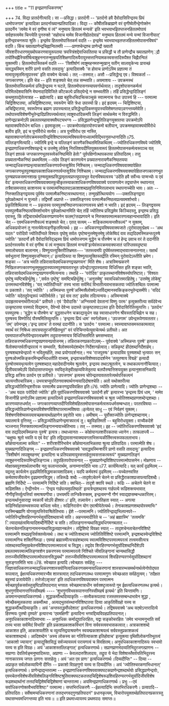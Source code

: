 +++
title = "11 इन्द्रप्राणाधिकरणम्"

+++
74. विद्या प्रातर्दनीत्यादि। सा --प्रसिद्धा। प्रातर्दनी -- 'प्रतर्दनो हवै दैवोदासिरिन्द्रस्य प्रियं धामोपजगाम' इत्यादिका प्रतदर्नाख्यानप्रतिपादिका। विद्या -- कौषीतकिब्राह्मणे वरं वृणीष्वेतीन्द्रेणोक्तेन प्रतदर्नेन 'त्वमेव मे वरं वृणीष्व यं त्वं" मनुष्याय हिततमं मन्यसे' इति भवभयाभइितप्तजनहिततमोपायं सर्वज्ञस्त्वमेव चिन्त्येति पुनरुक्ते 'सहोवाच मामेव विजानीह्येतदेवाहं" मनुष्याय हिततमं मन्ये यन्मां विजानीयात्' इतीन्द्रवचनरूपा श्रुतिः। इन्द्रमेव हिततमोपास्तिकर्म वदति -- इन्द्रमेव भवभयाभइतप्तजहिततमोपासनविषयं" वदति। किंच ख्यातप्राणेन्द्रचिह्नान्वितमपि ----प्राणश्चेन्द्रश्च प्राणेन्द्रौ ख्यातौ जीवशरीरधारणमुख्योपकरणवायुरूपतया त्रयस्त्रिंशद्देवाधिपतितया च प्रसिद्धौ च तौ प्राणेन्द्रौच ख्यातप्राणेन््द्रौ तयोश्चिह्नैस्त्रिशीर्षत्वाष्ट्रहननारुन्मुखयतिशिक्षणादिरूपैरायुस्सत्तानियामकस्वसत्तादिरूपैश्त चिह्नैरन्वितं युक्तमपि। हिततमोपास्तिकर्म वदति --- 'त्रिशीर्षाणं त्वाष्ट्रमहनमरुन्मुखानु यतीन् सालावृकेभ्यः प्रायच्छं यावद्ध्यस्मिन् शरीरे प्राणो वसति तावदायुः' इत्यादिवाक्यैः 'स होवाच प्राणोऽस्मि प्रज्ञात्मा तं मामायुरमृतमित्युपास्स्व' इति वाक्येन चेत्यर्थः। तत् --तस्मात्। असौ --प्रसिद्धेन्द्र एव। विश्वकर्ता --जगत्कारणम्। इति चेन्न -- इति शङ्क्यते चेत् तन्न सम्भवति। अयमाशयः -- उपक्रमस्थं हिततमोपास्तिकर्मत्वं प्रसिद्धेन्द्रस्य न घटते, हिततमोपासनस्यापवर्गार्थत्वात्। तादृशोपासनकर्मत्वं परिमितदेशवासिनि मेघनादादिविजिते कीटकल्पे प्रसिद्घेन्द्रे न सम्भवतीति। तर्हि प्रसिद्धेन्द्रादिलिङ्गं कथमुपपद्येतेत्यत्राह -- ब्रह्मेत्यादि। ब्रह्म बहुविधचिदचित्कञ्चुकं स्वात्मनाच त्रेधा उपास्यं हि --- परमात्मा चिद्विशिष्टतया, अचिद्विशिष्टतया, स्वरूपेण चेति त्रेधा उपास्यो हि। इदं हृदयम् -- चिद्विशिष्टया, अचिद्विष्टतया, स्वरूपेणच ब्रह्मण उपास्यत्वात् प्रसिद्धेन्द्रादिकमप्युपास्यविशेषणतयाऽवगन्तव्यमेवेति। तथोपास्यविशेषणीभूतेन्द्रादिप्रतिपत्त्यर्थत्वात् त्वाष्ट्रवधादिकमपि लिङ्गं सार्थकमेव न विरुद्धमिति। प्राणेन्द्रप्रक्रमोऽपि प्रबलतरमहावाक्यवैघट्यभग्नः -- प्रसिद्धप्राणेन्द्रश्रुतिलिङ्गयुक्ततया उपक्रमोऽपि महावाक्यविरोधेन बाधितः। इदमाकूतम् -- उपक्रमोपसंहारयोरुपक्रमो बलीयान्, उपक्रममहावाक्ययोर्विरोधे बलीय इति, इदं च पुनर्विरोधे सत्येव। अत्र पुनर्विरोध एव नास्ति, महावाक्यान्तर्गतोपक्रमस्यापीन्द्रविशिष्टपरमात्मविषयत्वेनाध्यात्मविद्भिरनुसन्धानादिति॥75. यल्लिङ्गमित्यादि। ज्योतिषि इन्द्रे च यल्लिङ्गं कारणैकस्थितमितिकथितम् --ज्योतिरधिकरणविषये ज्योतिषि, इन्द्रप्राणाधिकरणविषयइन्द्रे च उत्तमेषु लोकेषु निरतिशयदीप्तियुक्तत्वरूपं हिततमोपासनकर्मत्वरूपञ्च यत् लिङ्गं ज्ञापकं जग्तकारणभूतवस्त्वेकनिष्ठमिति हेतोः" पूर्वपक्षिणोत्थापकतया प्रतिपादितम्। तत्तु प्रख्यातान्यैकनिष्ठं प्रथममितम् --तदेव लिङ्गं कारणत्वेन प्रख्यातनारायणैकनिष्ठतयया जन्माद्यधिकरणप्रभृत्याकाशाधिकरणपर्यन्तसूत्रैरेव निश्चितम्। जन्माद्यधिकरणविषयवाक्यापेक्षित जगत्कारणभूतपुरुषप्रापकाशाधिकरणपर्यन्तसूत्रैरेव निश्चितम्। जन्माद्यधिकरणविषयवाक्यापेक्षितजगत्कारणभूत पुरुषप्रापकसमानशाख पुरुषसूक्तप्रसिद्धामृतत्वप्राप्त्युपायभूत वेदनविषयत्वस्य 'उदेति हवै सर्वेभ्यः पाप्मभ्योः य एवं वेद' इत्यन्तरधिकरणविषयवाक्यस्फुचीकृतस्याकाशाधिकरणविषयवाक्ये परायणत्वेन तद्व्याप्तेन स्थापनात् तत्रैवासमन्तात् काशनस्य च परमात्मनिष्ठतयाऽकाशाशब्दप्रवृत्तिनिमित्तलाभाय स्थापनाच्चेति भावः। अतः -- निरुक्तलिङ्गद्वयस्य पूर्वमेव परमात्मैकनिष्टत्वस्थापनात्। तन्मुखोत्थित्ययोगः ---उक्तलिङ्गद्वारा पूर्वपक्षोत्थानं न युज्यते। तद्विमर्शे अप्राप्ते -- उक्तलिङ्गस्य परमात्मैकनिष्ठत्वप्रत्यवमर्शाभावे। प्रकृतिशिथिलया न -- प्रकृतस्य परमपुरुषनिष्ठजगत्कारणत्वस्य भ्रंशो न भवति। इदं हृदयम् -- लिङ्गद्वयस्य परमपुरुषैकनिष्ठत्वविमर्शाभावेन पूर्वपक्षोत्थानमिति चेत् तर्हि ज्योतिश्च प्रसिद्धमेव किञ्चिदस्तु, इन्द्रश्च प्रसिद्ध एवास्तु, किं तद्विचारार्थमधिकरणप्रणयनेन फलम्?तदप्रणयने च निरुक्तपरमात्मकारणत्वहान्यभावादिति। इति चेत् -- एवमधिकरणवैफल्यं शङ्क्यते चेत्। एतत् सत्यम् -- शङ्कितमत्यन्तवैफल्यं" न युक्तम्, अधिकप्रयोजनं तु नास्त्येवेत्यङ्गीकृतमित्यर्थः। इह -- अधिकरणद्वयविषयवाक्यजाते।पुरोवादमुत्प्रेक्ष्य -- 'अथ यदतः" परोदिवो ज्योतिर्दीप्यते विश्वतः पृष्ठेषु सर्वतः पृष्टेष्वनुत्तमेषूत्तमेषु लोकेष्विदं वाव तद्यदिदमस्मिन्नन्तःपुरुषे ज्योतिः' 'प्रतदर्नो हवै दैवोदासिरिद्न्न्द्रस्य प्रियं धामोपजगाम युद्धेन च पौरुषेण च तं हेन्द्र उवाच वरं ते ददानीति प्रतर्दनस्त्वमेव मे वरं वृणीष्व यं त्वं मनुष्याय हिततमं मन्यसे'इत्येवंरूपक्रमवाक्यजातं पारिप्लववदृष्ट्या समालोचयता बालानाम्। विष्णूत्पत्त्युक्तिरीतिभ्रमतः--- 'ततस्त्वमपि दुर्घर्षस्तस्माद्भावात्सनातनात्। रक्षार्थं सर्वभूतानां विष्णुत्वमुपजग्मिवान्॥' इत्यादिरूपा या विष्णूत्पत्युक्तिस्तद्रीति रस्मिन् पुरोवादेऽस्तीति भ्रमेण। शङ्का -- 'अत्र भवति तन्निरासायेदमधिकरणद्वयप्रणयन' मिति शेषः। अत्रास्मिन्प्रकरणे निखिलजगत्कारणभूतमुमुक्षूपास्यपरमपुरुषावतारभूत उपेन्द्रोऽप्युपास्यतया विधित्सित इति शङ्का भवति, तन्निरासायेदमधिकरणद्वयप्रणयनमित्यन्वयः। तथाहि -- 'परोदिवः' प्राकृतस्थानविशेषस्योपरिष्टात्। 'विश्वतः पृष्टेषु व्यष्टिबहिर्भूतेषु। ',सर्वतः पृष्टेषु' समष्टिबहिर्भूतेषु। 'अनुत्तमेषु' स्वावधिकोत्तमरहितेषु। 'उत्तमेषु लोकेषु' उत्तमस्थानविशेषेषु। 'यत् ज्योतिर्दीप्यते' तस्य भासा सर्वमिदं विभातीत्यवभासकतया ज्योतिःशब्दितः परमात्मा यः प्रकाशते। 'तत् ज्योतिः' । अस्मिन्नन्तः पुरुषे'अस्मिस्रैलोक्येऽन्तर्विद्यमानस्वकिङ्करभूतेन्द्रसमीपे। 'यदिदं ज्योतिः' यदेतदुपेन्द्ररूपं ज्योतिर्वर्तते। 'इदं वाव तत्' इदमेव तदित्यन्वयः। अस्मिन्वाक्ये उदाहृतवचनार्थरीत्यऽर्थः" प्रतीयते। एवं 'दैवोदासिः' 'अग्निरवमो देवतानां विष्णुः परमः' इत्युक्तरीत्या सर्वदेवेभ्य उत्कृष्टतया परमपदे विद्यमानः, दैवेभ्यो देवेभ्य उदास्ते उत्कृष्टतयाऽऽस्त इति दैवोदासिरितिव्युत्पत्तिः। 'प्रतर्दनः' परमपुरुषः। 'युद्धेन च पौरुषेण च' युद्धसाधनेन चक्राद्यायुधेन सह स्वासाधारणेन श्रीवस्तादिचिह्नेन च सह। पुरुषस्य विष्णोरिदं पौरुषमितिव्युत्पत्तिः। 'इन्द्रस्य प्रियं धाम' स्वर्गलोकम्। 'उपजगाम' उपेन्द्ररूपेणावततार। 'तम्' उपेनन्द्रम्।'इन्द्र उवाच' ते वरमहं ददानीति। स 'प्रतर्दनः ' परमात्मा। स्वस्यावाप्तसमस्तकामत्वात् स्वार्थं वरं निषिध्य तापत्रयातुरजनिहितभूतं" वरं परिचिन्तयेत्युवाचेत्यर्थः प्रतीयते। अत एवमापातजनितोपेन्द्रपरत्वभ्रमेण तदुपासनमप्यत्र विधित्सितमिति भ्रमसम्भवात् तन्निराकरणमधिकरणद्वयप्रणयनप्रयोजनम्। तन्निराकरणप्रकारोऽयम्-- पूर्ववाक्ये 'अस्मिन्नन्तः पुरुषे' इत्यस्य त्रैलोक्यान्तर्वर्तीन्द्रपरत्वं न सम्भवति, त्रैलोक्यस्येदंशब्देन निर्देशानर्हत्वात्। सन्निकृष्टं हीदंशब्दनिर्देशार्हम्। पुरुषशब्दश्चेन्द्रपरो न भवितुमर्हति, तथा प्रयोगादर्शनात्। नच 'राजपुरुषः' इत्यादाविव पुरुषशब्दो भृत्यपरः सन् पुरुषओत्त्मकिङ्करमिन्द्रमभिदधतीति वाच्यम्, इन्द्रवाचकविशेष्यपदादर्शनेन 'तत्पुरुषाय विद्महे' इत्यादौ पुरुषोत्तमयभृत्यत्वेन पुरुषशब्दात् महादेवादीनामेव श्रुतत्वेन, इन्द्रस्य तथाऽश्रुतत्वेन, च तथाकल्पनानौचित्यात्। द्वितीयवाक्येऽपि दिवोदासाप्तयभूतः स्वपितृजेतृवीतहव्यविजेतृतया बलपौरुषात्तिशययुक्त इत्यानुशासनिकादि प्रसिद्धः क्षत्रियः प्रतर्दन एव प्रतीयते। 'उपजगाम' इत्यस्य चोपेन्द्रतयावततारेत्यर्थपरिकल्पनं चात्यन्तौपचारिकम्। उभयत्राप्युपरितनवाक्यार्थनन्वयादिदोषाश्चेति। अतो यथोक्तरीत्या प्रसिद्धज्योतिरिन्द्रशरीरकः परमात्मैव प्रकरणद्वयविवक्षित इति॥76. ज्योतिः प्राणेत्यादि। ज्योतिः प्राणेन्द्रशब्दाः --- 'अथ यदतः परोदिवो ज्योतिः' इति पूर्वाधिकरणविषयवाक्ये 'प्रतर्दनौ हवै' इत्यारभ्य 'इन्द्रस्य प्रियं धाम, ' मामेव विजानीहि प्राणोऽस्मि प्रज्ञात्मा इत्यादिरूपे इन्द्रप्राणाधिकरणविषयवाक्ये च श्रुता ज्योतिश्शब्दप्राणशब्देन्द्रशब्दाः। कारणव्याप्तधर्मात् -- जगत्कारणव्याप्तदीप्तिविशेषहिततमोपासनकर्मत्वरूपधर्मसम्बन्धात्। परतरविषयाः --प्रसिद्धज्योतिःप्राणेन्द्ररूपविशेषणविशिष्टपरमात्मविषयाः।इत्येतत् साधु -- एवं निर्वहणं युक्तम्। विशेषणविशेष्यरूपयावच्छक्त्यार्थाप्रहाणेन प्रवृत्तेति भावः। अमीषाम् -- पूर्वोक्तज्योतिः प्राणेन्द्रशब्दानाम्। ख्यातमात्रे वृत्तिस्तु -- प्रसिद्धज्योतिःप्राणेन्द्रमात्रपरत्वं तु। बहुविहतिमती -- बहुविरोधयुक्ता। वाच्यैकदेशे भञ्जनात् निरुक्तपरमात्मलिङ्गानन्वयाच्चेतिभावः। तत् -- तस्मात्। इह -- ज्योतिरधिकरणविषयवाक्ये 'इदं वाव तद्यदिदमस्मिन्नन्तः पुरुषे' इत्यत्र। तथाध्यानतः -- कोक्षेयानलशरीरकतया ध्यानेन। तत्फलाप्त्यै -- 'चक्षुष्यः श्रुतो भवति य एवं वेद' इति तद्विद्यावसानवाक्यावगताभिरूप्यकीर्तिमत्त्वरूपफललाभाय। कौक्षेयानलात्मा कथितः" -- शरीरशरीरिभावेन कौक्षेयानलाभिन्नतया श्रुत्या प्रतिपादितः। परमात्मेति शेषः। मुख्यप्राणादिलिङ्गम् -- इन्द्रप्राणाधिकरणविषयवाक्ये 'यावद्ध्यस्मिन्शरीरे प्राणो वसति तावदायुः' इत्यादिना 'त्रिशीर्षाणं त्वपाष्ट्रमहनम्' इत्यादिना च प्रतिपन्नामायुस्सत्ताहेतुस्वसत्ताकत्वरूपं" मुख्यप्राणलिङ्गं त्वाष्ट्रहननादिरूपमिन्द्रलिङ्गञ्च। तदुपहितपरोपासनात् -- मुख्यप्राणेन्द्रविशिष्टपरमात्मोपासनेन। मोक्षणाय -- मोक्षाख्यपुरुशार्थलाभायैव नतु फलान्तरार्थम्, अनाम्नानादिति भावः॥77. कार्यमित्यादि। यत् कार्यं दृढमितम् -- यद्वस्तु कार्यत्वेन दृढप्रमितिसिद्धमाकायशादिकम्। यदपि कर्मवश्यं दृढमितम् ---यच्चेतनवस्ति कर्मवश्यजीवत्वेन दृढप्रमाणसिद्धम्। तन्निरूढैः शब्दैः --तादृशेऽचेतने चेतने वा प्रसिद्धैराकाशप्रजापत्यादिशब्दैः। ब्रह्मणि निर्दिष्टे -- परमात्मनि निर्दिष्टे सति। क्वचित्-- तादृशे क्वापि स्थले। रूढिः -- अचेतने चेतने वा रूढिशक्तिः। ऐन्द्रीनयेन -- 'ऐन्द्रय गार्हपत्यमुपतिष्ठते' इत्यत्रेन्द्रशब्दस्य गार्हपत्ये रूढिशक्त्यभावात् गौणीवृत्तिर्व्युत्पत्तिर्वा समाश्रयणीया। उभयमपि तान्त्रिकैरुक्तम्, इन्द्रत्वमग्नौ गौणं स्याद्यज्ञसम्बन्धकारितम्। इन्दत्यर्थानुसाराद्वा स्वकार्ये सोऽपि हीश्वरः॥' इति, तन्न्यायेन। अगतिहता स्यात् -- अगत्या रूढिनिर्वाहासम्भवरूपया बाधिता भवेत्। रूढिनिरासेन योग एवाश्रीयेतेत्यर्थः। तेनाकाशप्राणशब्दयोस्स्माभिः" परस्मिन्ब्रह्मणि योगव्युत्पत्तिरेवाश्रितेतिभावः। ईशे --परमात्मनि। ज्योतिरिन्द्राद्यभिलपनपरे-- ज्योतिरिन्द्रशिवहिरण्यगर्भसूर्यादिशब्दवाच्ये सति। अहन्त्यमादीरिते च -- 'अहं ब्रह्मास्मि' 'तत्वमसि' ित्यादावहंत्वमित्यादिशब्दैर्निर्दिष्टे च सति। तल्लिङ्गानन्यथासिद्ध्यधिगमनबलात् -- चेतनाचेतनलिङ्गानामनन्यथासिद्धत्वज्ञानबलेन। तद्विशिष्टे विवक्षा स्यात् -- तादृशचेनताचेतनविशिष्टे परमात्मनि शब्दप्रवृत्तिर्वक्तव्येत्यर्थः। तथा च ज्योतिःशब्दस्य ज्योतितिर्विशिष्टे परमात्मनि, इन्द्रशब्दस्येन्द्रविशिष्टे परमात्मनिच शक्तिर्निरूढा। एवमहं ब्रह्मास्मीत्यत्राहंशब्दस्य स्वात्मविशिष्टपरमात्मपरत्वं तत्त्वमसीत्यत्र त्वंशब्दस्याभिमुखचेतनविशिष्टपरमात्मपरत्वं च सिद्धम्। तद्वदेव शिरहिरण्यगर्भसूर्यादिशब्दनिर्देशेऽपि प्रबलतमपरमात्मलिङ्गवशेन प्रकरणस्य परमात्मपरत्वे निश्चिते जीवलिङ्गानां चान्यथासिद्धौ तत्तज्जीवविशिष्टपरमात्मोपासनसिद्ध्यर्थं" तत्तज्जीवविशिष्टपरमात्मपरत्वं शिवहिरण्यरगर्भसूर्यादिशब्दानां सुसङ्गतमिति भावः॥78. स्वेच्छात इत्यादि।स्वेच्छातः सर्वहेतुः --- जिज्ञासाधिकरणजन्माद्यधिकरणशास्त्रयोनित्वाधिकरणसमन्वयाधिकरणानां शास्त्रारम्भसमर्थनार्थत्वेनोपोद्घत रूपत्वात्, ईक्षत्यधिकरणमारभ्यैव शास्त्रत्वात् तदधिकरणलब्धः परमात्मगुणः स्वेच्छआत सर्वहेतुत्वम्। 'तदैक्षत बहुस्यां प्रजायेयेति। तत्तेजोऽसृजत' इति तदधिकरणविषयवाक्यन परमात्मनः स्वेच्छापूर्वकसर्वस्तुसृष्टिप्रतिपादनात् भगवतः स्वेच्छामात्राधीन सर्वस्रष्टृत्वरूपो गुम ईक्षत्यधिकरणलब्ध इत्यर्थः।शुभगुणविभानन्तनिस्सीमहर्षः ---- 'शुभगुणविभवरूपानन्तनिस्सीमहर्ष इत्यर्थः' इति चिन्तामणिः। अयमानन्दमयाधिकरणार्थः। शुद्धाकर्मोत्थदिव्याकृतिः --सत्त्वैकरूपतया रजस्तमस्सम्बन्धाभावेन शुद्धा , स्वेच्छैकमूलकतया अकर्मोत्था , अत्यद्भुतसंस्थानविशिष्टतया दिव्या आकृतिर्विग्रहो यस्य स शुद्धाकर्मोत्थदिव्याकृतिः। अयं 'अन्तस्तद्धर्मोपदेशात्' इत्यधिकरणार्थः। तद्विषयवाक्ये 'अथ यएषोऽन्तरादित्ये हिरण्मयः पुरुषो दृश्यते' इत्यारभ्य 'एवमक्षिणी' इत्यादिना भगवद्दिव्यविग्रहप्रतिपादनात्। अनुपधिकाकाशनादिस्वभावः -- अनुपधिकः कर्माद्युपाधिरहितः, यद्वा सङ्कोचरहितः 'तमेव भान्तमनुभाति सर्वं तस्य भासा सर्वमिदं विभाति' इति प्रकाशप्रकाशकविभागं विना सर्ववस्त्ववभासकत्वात्। अत्राकाशशब्दे आकाशत इति, आकाशयतीति च व्युत्पत्तिद्वयाश्रयणेन स्वयम्प्रकाशाश्रयत्वं सर्ववस्तुप्रकाशकत्वं चाकाशशब्दार्थः। आदिशब्देन 'अस्य लोकस्य का गतिरित्याकाश इतिहोवाच' इत्युक्त्या पृथिवीलोकगतिभूतत्वं 'आकाशो ज्यायान्' इत्याद्युक्तिसिद्धं सर्वज्यायस्त्वं परायणत्वं च विवक्षितम्। अनुपधिकाकाशनादिरूपः स्वभावो यस्य स इति विग्रहः। अयं 'आकाशस्तल्लिङ्गात्' इत्यधिकरणार्थः। सप्राणप्राणभेदव्यतिभिदुरजगत्प्राणनः -- सप्राणाः देवतिर्यङ्मनुष्यादिरूपाः, अप्राणाः -- केवलदारुशिलादयः, तद्रूपा ये भेदा विशेषास्तैवर्वयतिभिदुरस्य नानाकारस्य जगतः प्राणनः सत्ताहेतुः। अयं 'अत एव प्राणः' इत्यधिकरणार्थः।दिव्यदीप्तिः" -- दिव्या --अप्राकृत सर्वलोकव्यापिनी दीप्तिः -- प्रकाशो विग्रहगुणो यस्य स दिव्यदीप्तिः। अयं 'ज्योतिश्चरकणाभिधानात्' इत्यधिकरणार्थः। प्राणेन्द्राद्यन्तरात्मा -- इन्द्रप्राणाधिकरणविषयवाक्यघटकप्राणेन्द्रशब्दार्थयोः प्रसिद्धप्राणेन्द्रयोः, एवमचेतनविशेषजीवविशेषलिङ्गविशिष्टश्रुतिवाक्यघटकतत्तदचिद्विशेषरूढशिवहिरण्यरगर्भसूर्यादिजीवविशेष रूढशब्दार्थानां तत्तदचिद्विशेषचिद्विशेषाणां चान्तरात्मा। अयमिन्द्रप्राणाधिकरणार्थः। प्रभुः --एवं सर्वाधिकरणोक्तवैभवविशिष्टः" परमात्मा। सप्तभिरधिकरणैः --ईक्षत्यादिभिः सप्तभिरधिकरणैः। प्रत्यपादि-- प्रतिपादितः। सर्वेषामप्यधिकरणानां तत्तद्भगवद्गुणप्रतिपादनं" प्रधानकृत्यम्, विचारोपयुक्तार्थप्रतिपादनप्रकारस्तु यथासम्भवमधिगन्तव्या इति भावः॥ ॥ इति प्रथमाध्यायस्य प्रथमपादः समाप्तः॥
